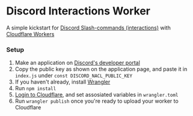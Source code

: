 # Discord Interactions Worker

A simple kickstart for [Discord Slash-commands (interactions)](https://discord.com/developers/docs/interactions/slash-commands) with [Cloudflare Workers](https://workers.cloudflare.com/)

### Setup

1. Make an application on [Discord's developer portal](https://discord.com/developers/applications)
2. Copy the public key as shown on the application page, and paste it in `index.js` under `const DISCORD_NACL_PUBLIC_KEY`
3. If you haven't already, install [Wrangler](https://developers.cloudflare.com/workers/cli-wrangler/install-update)
4. Run `npm install`
5. [Login to Cloudflare](https://developers.cloudflare.com/workers/cli-wrangler/authentication), and set assosiated variables in `wrangler.toml`
6. Run `wrangler publish` once you're ready to upload your worker to Cloudflare
